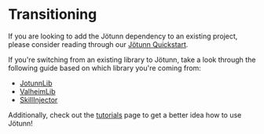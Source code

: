 ﻿# Transitioning
If you are looking to add the Jötunn dependency to an existing project, please consider reading through our [Jötunn Quickstart](../home/quickstart.md).

If you're switching from an existing library to Jötunn, take a look through the following guide based on which library you're coming from:
- [JotunnLib](jotunnlib/overview.md)
- [ValheimLib](valheimlib/overview.md)
- [SkillInjector](skillinjector/overview.md)

Additionally, check out the [tutorials](../home/tutorials/overview.md) page to get a better idea how to use Jötunn!